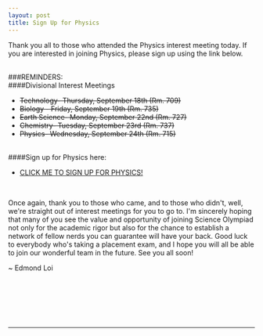 ```yaml
---
layout: post
title: Sign Up for Physics
---
```



Thank you all to those who attended the Physics interest meeting today. If you are interested in joining Physics, please sign up using the link below. 
<br><br>

###REMINDERS:
<br>
####Divisional Interest Meetings

- <del>Technology- Thursday, September 18th (Rm. 709)</del>
- <del>Biology - Friday, September 19th (Rm. 735)</del>
- <del>Earth Science- Monday, September 22nd (Rm. 727)</del>
- <del>Chemistry- Tuesday, September 23rd (Rm. 737)</del>
- <del>Physics- Wednesday, September 24th (Rm. 715)</del>

<br>
####Sign up for Physics here:

- <a href="http://stuyscioly.github.io/physicssignup" target=_blank>CLICK ME TO SIGN UP FOR PHYSICS!</a>

<br>

Once again, thank you to those who came, and to those who didn't, well, we're straight out of interest meetings for you to go to. I'm sincerely hoping that many of you see the value and opportunity of joining Science Olympiad not only for the academic rigor but also for the chance to establish a network of fellow nerds you can guarantee will have your back. Good luck to everybody who's taking a placement exam, and I hope you will all be able to join our wonderful team in the future. See you all soon!

~ Edmond Loi

<br>
<br>
<br>
<br>
<br>
<hr>
<br>
<br>
<br>
<br>
<br>
